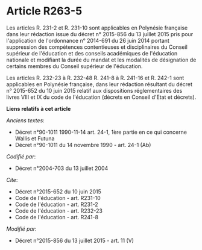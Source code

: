 # Article R263-5

Les articles R. 231-2 et R. 231-10 sont applicables en Polynésie française dans leur rédaction issue du décret n° 2015-856 du
13 juillet 2015 pris pour l'application de l'ordonnance n° 2014-691 du 26 juin 2014 portant suppression des compétences
contentieuses et disciplinaires du Conseil supérieur de l'éducation et des conseils académiques de l'éducation nationale et
modifiant la durée du mandat et les modalités de désignation de certains membres du Conseil supérieur de l'éducation. 

Les articles R. 232-23 à R. 232-48 
R. 241-8 à R. 241-16 et R. 242-1 sont applicables en Polynésie française, dans leur rédaction résultant du décret n° 2015-652
du 10 juin 2015 relatif aux dispositions réglementaires des livres VIII et IX du code de l'éducation (décrets en Conseil
d'Etat et décrets).

**Liens relatifs à cet article**

_Anciens textes_:

  - Décret n°90-1011 1990-11-14 art. 24-1, 1ère partie en ce qui concerne Wallis et Futuna
  - Décret n°90-1011 du 14 novembre 1990 - art. 24-1 (Ab)

_Codifié par_:

  - Décret n°2004-703 du 13 juillet 2004

_Cite_:

  - Décret n°2015-652 du 10 juin 2015
  - Code de l'éducation - art. R231-10
  - Code de l'éducation - art. R231-2
  - Code de l'éducation - art. R232-23
  - Code de l'éducation - art. R241-8

_Modifié par_:

  - Décret n°2015-856 du 13 juillet 2015 - art. 11 (V)
